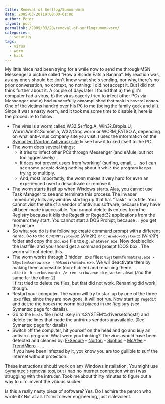 ```yaml
---
title: Removal of Serflog/Sumom worm
date: 2005-03-20T19:08:00+01:00
author: Peter
layout: post
permalink: /2005/03/20/removal-of-serflogsumom-worm/
categories:
  - security
tags:
  - virus
  - worm
  - hack 
---
```


My little niece had been trying for a while now to send me through MSN Messenger a picture called &#8220;How a Blonde Eats a Banana&#8221;. My reaction was, as any one's should be: don't know what she's sending, nor why, there's no prior conversation, no context, no nothing: I did not accept it. But I did not think further about it. A couple of days later I found that a) the girl's computer had a virus, b) the virus eagerly tried to infect other PCs via Messenger, and c) had succesfully accomplished that task in several cases. One of the victims handed over his PC to me (being the family geek and all). Since it was a nasty worm, and it took me some time to disable it, here is the procedure to follow:

  * The virus is a worm called W32.Serflog.A, Win32.Bropia.U, Worm.Win32.Sumom.a, W32/Crog.worm or WORM_FATSO.A, depending on what anti-virus company site you visit. I used the information on the [Symantec (Norton Antivirus) site](http://securityresponse.symantec.com/avcenter/venc/data/w32.serflog.a.html) to see how it locked itself to the PC. 
  * The worm does several things: 
      * it tries to infect other PCs through Messenger (and eMule, but not too aggressively). 
      * It does not prevent users from &#8216;working' (surfing, email, &#8230;) so I can see some people doing nothing about it while the program keeps trying to multiply. 
      * And, most importantly, the worm makes it very hard for even an experienced user to desactivate or remove it.
  * The worm starts itself up when Windows starts. Alas, you cannot use Task Manager to see and terminate this process. The invader immediately kills any window starting up that has &#8220;Task&#8221; in its title. You cannot visit the site of a vendor of antivirus software, because they have all been made inaccessible. You cannot delete its entries from the Registry because it kills the Regedit or Regedt32 applications from the moment they start. You cannot start a DOS Prompt, because &#8230; you get the picture. 
  * So what you do is the following: create command prompt with a different name. Go to the `C:WINNTsystem32` (Win2K) or `C:WindowsSystem32` (WinXP) folder and copy the `cmd.exe` file to e.g. `whatever.exe`. Now doubleclick the last file, and you should get a command prompt (DOS box). The worm will not detect this. 
  * The worm works through 3 hidden .exe files: `%System%formatsys.exe - %System%serbw.exe - %Windir%msmbw.exe`. We will deactivate them by making them accessible (non-hidden) and renaming them:  
    `attrib -h serbw.exe<br />
ren serbw.exe die_sucker.dead` (and the same for the other 2)  
    I first tried to delete the files, but that did not work. Renaming did work, though. 
  * Restart your computer. The worm will try to start up by one of the three .exe files, since they are now gone, it will not run. Now start up `regedit` and delete the hooks the worm had placed in the Registry (see Symantec page for details). 
  * Go to the `hosts` file (most likely in %SYSTEM%driversetchosts) and delete the lines that made the antivirus vendors unavailable. (See Symantec page for details) 
  * Switch off the computer, hit yourself on the head and go and buy an antivirus program. What were you thinking? The virus would have been detected and cleaned by: [F-Secure](http://www.f-secure.com/v-descs/sumom_a.shtml) &#8211; [Norton](http://securityresponse.symantec.com/avcenter/venc/data/w32.serflog.a.html) &#8211; [Sophos](http://www.sophos.com/virusinfo/analyses/w32sumoma.html) &#8211; [McAfee](http://vil.nai.com/vil/content/v_132209.htm) &#8211; [TrendMicro](http://www.trendmicro.com/vinfo/virusencyclo/default5.asp?VName=WORM_FATSO.A) &#8211; &#8230;  
    If you have been infected by it, you know you are too gullible to surf the Internet without protection. 

These instructions should work on any Windows installation. You might use [Symantec's removal tool](http://securityresponse.symantec.com/avcenter/venc/data/w32.serflog.a.html#removalinstructions), but I had no Internet connection when I was struggling with the intruder. Took me about thirty minutes to figure out a way to circumvent the vicious sucker.

Is this a really nasty piece of software? Yes. Do I admire the person who wrote it? Not at all. It's not clever engineering, just malevolent.